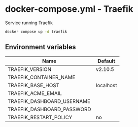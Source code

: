 # docker-compose.yml - Traefik

Service running Traefik

```bash
docker compose up -d traefik
```

## Environment variables

| **Name**                   | **Default**            |
| -------------------------- | ---------------------- |
| TRAEFIK_VERSION            | v2.10.5                |
| TRAEFIK_CONTAINER_NAME     |                        |
| TRAEFIK_BASE_HOST          | localhost              |
| TRAEFIK_ACME_EMAIL         |                        |
| TRAEFIK_DASHBOARD_USERNAME |                        |
| TRAEFIK_DASHBOARD_PASSWORD |                        |
| TRAEFIK_RESTART_POLICY     | no                     |
